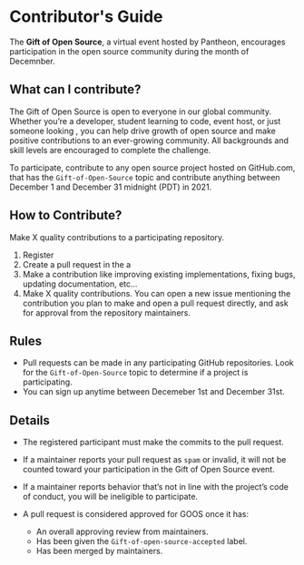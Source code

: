 # Contributor's Guide

The **Gift of Open Source**, a virtual event hosted by Pantheon, encourages participation in the open source community during the month of Decemnber. 

## What can I contribute?
The Gift of Open Source is open to everyone in our global community.
Whether you’re a developer, student learning to code, event host, or just someone looking , you can help drive growth of open source and make positive contributions to an ever-growing community.
All backgrounds and skill levels are encouraged to complete the challenge.

To participate, contribute to any open source project hosted on GitHub.com, that has the `Gift-of-Open-Source` topic and contribute anything between December 1 and December 31 midnight (PDT) in 2021. 


## How to Contribute?

Make X quality contributions to a participating repository. 

1. Register 
1. Create a pull request in the a
1. Make a contribution like improving existing implementations, fixing bugs, updating documentation, etc...
1. Make X quality contributions. You can open a new issue mentioning the contribution you plan to make and open a pull request directly, and ask for approval from the repository maintainers.


## Rules

* Pull requests can be made in any participating GitHub repositories. Look for the `Gift-of-Open-Source` topic to determine if a project is participating. 
* You can sign up anytime between Decemeber 1st and December 31st.


## Details

* The registered participant must make the commits to the pull request.

* If a maintainer reports your pull request as `spam` or invalid, it will not be counted toward your participation in the Gift of Open Source event.

* If a maintainer reports behavior that’s not in line with the project’s code of conduct, you will be ineligible to participate.

* A pull request is considered approved for GOOS once it has:
  * An overall approving review from maintainers.
  * Has been given the `Gift-of-open-source-accepted` label.
  * Has been merged by maintainers.


